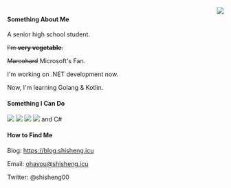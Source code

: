 <img align="right" src="https://github-readme-stats.vercel.app/api?username=ShiSheng233&show_icons=true&count_private=true&icon_color=FB7299&title_color=FB7299" />
  
#### Something About Me

A senior high school student.

~~I'm **very vegetable**.~~

~~Marcohard~~ Microsoft's Fan.

I'm working on .NET development now.

Now, I'm learning Golang & Kotlin.

#### Something I Can Do

![](https://img.shields.io/badge/-Python-3776ab?style=flat-square&logo=python&logoColor=fff) ![](https://img.shields.io/badge/-C%2b%2b-cc961c?style=flat-square&logo=C%2b%2b&logoColor=fff) ![](https://img.shields.io/badge/-C-FFC0CB?style=flat-square&logo=C&logoColor=fff) ![](https://img.shields.io/badge/-HTML5-e34f26?style=flat-square&logo=HTML5&logoColor=fff) and C#

#### How to Find Me

Blog: <https://blog.shisheng.icu>

Email: [ohayou@shisheng.icu](mailto:ohayou@shisheng.icu)

Twitter: @shisheng00
